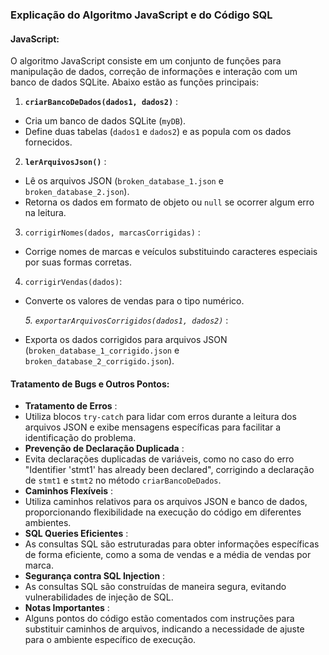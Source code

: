 ### Explicação do Algoritmo JavaScript e do Código SQL

#### JavaScript:

O algoritmo JavaScript consiste em um conjunto de funções para manipulação de dados, correção de informações e interação com um banco de dados SQLite. Abaixo estão as funções principais:

1. **`criarBancoDeDados(dados1, dados2)`** :

* Cria um banco de dados SQLite (`myDB`).
* Define duas tabelas (`dados1` e `dados2`) e as popula com os dados fornecidos.

2. **`lerArquivosJson()`** :

* Lê os arquivos JSON (`broken_database_1.json` e `broken_database_2.json`).
* Retorna os dados em formato de objeto ou `null` se ocorrer algum erro na leitura.

3. `corrigirNomes(dados, marcasCorrigidas)` :

* Corrige nomes de marcas e veículos substituindo caracteres especiais por suas formas corretas.

4. `corrigirVendas(dados)`:

* Converte os valores de vendas para o tipo numérico.


  *5. `exportarArquivosCorrigidos(dados1, dados2)`* :

* Exporta os dados corrigidos para arquivos JSON (`broken_database_1_corrigido.json` e `broken_database_2_corrigido.json`).


#### Tratamento de Bugs e Outros Pontos:

* **Tratamento de Erros** :
* Utiliza blocos `try-catch` para lidar com erros durante a leitura dos arquivos JSON e exibe mensagens específicas para facilitar a identificação do problema.
* **Prevenção de Declaração Duplicada** :
* Evita declarações duplicadas de variáveis, como no caso do erro "Identifier 'stmt1' has already been declared", corrigindo a declaração de `stmt1` e `stmt2` no método `criarBancoDeDados`.
* **Caminhos Flexíveis** :
* Utiliza caminhos relativos para os arquivos JSON e banco de dados, proporcionando flexibilidade na execução do código em diferentes ambientes.
* **SQL Queries Eficientes** :
* As consultas SQL são estruturadas para obter informações específicas de forma eficiente, como a soma de vendas e a média de vendas por marca.
* **Segurança contra SQL Injection** :
* As consultas SQL são construídas de maneira segura, evitando vulnerabilidades de injeção de SQL.
* **Notas Importantes** :
* Alguns pontos do código estão comentados com instruções para substituir caminhos de arquivos, indicando a necessidade de ajuste para o ambiente específico de execução.
